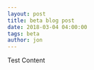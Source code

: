 ```yaml
---
layout: post
title: beta blog post
date: 2018-03-04 04:00:00
tags: beta
author: jon
---
```


Test Content
